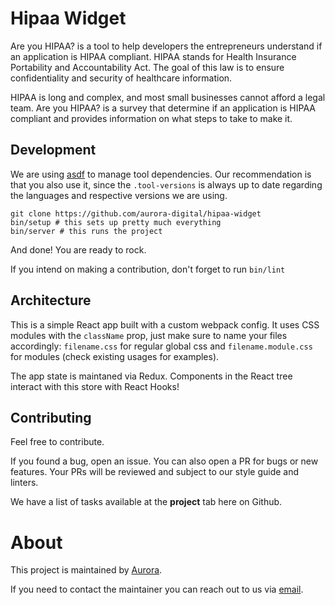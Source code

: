 # Hipaa Widget

Are you HIPAA? is a tool to help developers the entrepreneurs understand if an application is HIPAA compliant. HIPAA stands for Health Insurance Portability and Accountability Act. The goal of this law is to ensure confidentiality and security of healthcare information.

HIPAA is long and complex, and most small businesses cannot afford a legal team. Are you HIPAA? is a survey that determine if an application is HIPAA compliant and provides information on what steps to take to make it.

## Development

We are using [asdf](https://github.com/asdf-vm/asdf) to manage tool
dependencies. Our recommendation is that you also use it, since the
`.tool-versions` is always up to date regarding the languages and respective
versions we are using.

```shell
git clone https://github.com/aurora-digital/hipaa-widget
bin/setup # this sets up pretty much everything
bin/server # this runs the project
```

And done! You are ready to rock.

If you intend on making a contribution, don't forget to run `bin/lint`

## Architecture

This is a simple React app built with a custom webpack config. It uses CSS modules with the `className` prop, just make sure to name your files accordingly: `filename.css` for regular global css and `filename.module.css` for modules (check existing usages for examples).

The app state is maintaned via Redux. Components in the React tree interact with this store with React Hooks!

## Contributing

Feel free to contribute.

If you found a bug, open an issue. You can also open a PR for bugs or new
features. Your PRs will be reviewed and subject to our style guide and linters.

We have a list of tasks available at the **project** tab here on Github.

[trello]: https://trello.com/b/EKLeaNzU/pessoa
[coc]: https://github.com/justmendes/pessoa/blob/master/CODE_OF_CONDUCT.md

# About

This project is maintained by [Aurora](http://auroradigital.co).

If you need to contact the maintainer you can reach out to us via <a href="mailto:contact@auroradigital.co">email</a>.
